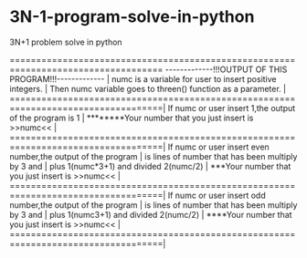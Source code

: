 # 3N-1-program-solve-in-python
3N+1 problem solve in python


===================================================================================
-------------!!!OUTPUT OF THIS PROGRAM!!!-------------                             | 
numc is a variable for user to insert positive integers.                           | 
Then numc variable goes to threen() function as a parameter.                       |
===================================================================================| 
If numc or user insert 1,the output of the program is 1                            | 
********Your number that you just insert is >>numc<<                               |
===================================================================================| 
If numc or user insert even number,the output of the program                       |
is lines of number that has been multiply by 3 and                                 | 
plus 1(numc*3+1) and divided 2(numc/2)                                             |
***Your number that you just insert is >>numc<<                                    |
===================================================================================| 
If numc or user insert odd number,the output of the program                        | 
is lines of number that has been multiply by 3 and                                 |
plus 1(numc3+1) and divided 2(numc/2)                                              | 
****Your number that you just insert is >>numc<<                                   |
===================================================================================|

